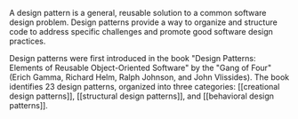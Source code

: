A design pattern is a general, reusable solution to a common software design problem. Design patterns provide a way to organize and structure code to address specific challenges and promote good software design practices.

Design patterns were first introduced in the book "Design Patterns: Elements of Reusable Object-Oriented Software" by the "Gang of Four" (Erich Gamma, Richard Helm, Ralph Johnson, and John Vlissides). The book identifies 23 design patterns, organized into three categories: [[creational design patterns]], [[structural design patterns]], and [[behavioral design patterns]].